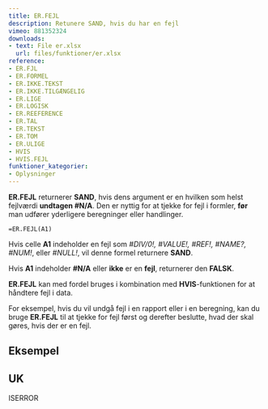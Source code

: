 ```yaml
---
title: ER.FEJL
description: Retunere SAND, hvis du har en fejl
vimeo: 881352324
downloads: 
- text: File er.xlsx
  url: files/funktioner/er.xlsx
reference: 
- ER.FJL
- ER.FORMEL
- ER.IKKE.TEKST
- ER.IKKE.TILGÆNGELIG
- ER.LIGE
- ER.LOGISK
- ER.REEFERENCE
- ER.TAL
- ER.TEKST
- ER.TOM
- ER.ULIGE
- HVIS
- HVIS.FEJL
funktioner_kategorier:
- Oplysninger
---
```


**ER.FEJL** returnerer **SAND**, hvis dens argument er en hvilken som helst fejlværdi **undtagen #N/A**. Den er nyttig for at tjekke for fejl i formler, **før** man udfører yderligere beregninger eller handlinger.

<!--more-->

    =ER.FEJL(A1)

Hvis celle **A1** indeholder en fejl som *#DIV/0!, #VALUE!, #REF!, #NAME?, #NUM!*, eller *#NULL!*, vil denne formel returnere **SAND**. 

Hvis **A1** indeholder **#N/A** eller **ikke** er en **fejl**, returnerer den **FALSK**.

**ER.FEJL** kan med fordel bruges i kombination med **HVIS**-funktionen for at håndtere fejl i data.

For eksempel, hvis du vil undgå fejl i en rapport eller i en beregning, kan du bruge **ER.FEJL** til at tjekke for fejl først og derefter beslutte, hvad der skal gøres, hvis der er en fejl.

## Eksempel



## UK
ISERROR